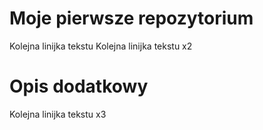 # Moje pierwsze repozytorium

Kolejna linijka tekstu
Kolejna linijka tekstu x2

# Opis dodatkowy

Kolejna linijka tekstu x3


